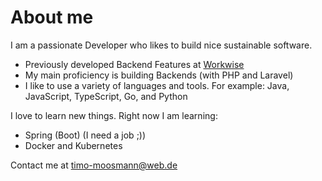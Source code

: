 # About me

I am a passionate Developer who likes to build nice sustainable software.

- Previously developed Backend Features at [Workwise](https://www.workwise.io)
- My main proficiency is building Backends (with PHP and Laravel)
- I like to use a variety of languages and tools. For example: Java, JavaScript, TypeScript, Go, and Python

I love to learn new things. Right now I am learning:
- Spring (Boot) (I need a job ;))
- Docker and Kubernetes

Contact me at timo-moosmann@web.de

